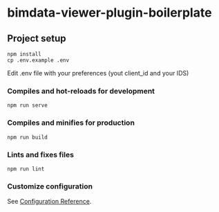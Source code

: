 # bimdata-viewer-plugin-boilerplate

## Project setup
```
npm install
cp .env.example .env
```

Edit .env file with your preferences (yout client_id and your IDS)

### Compiles and hot-reloads for development
```
npm run serve
```

### Compiles and minifies for production
```
npm run build
```

### Lints and fixes files
```
npm run lint
```

### Customize configuration
See [Configuration Reference](https://cli.vuejs.org/config/).
